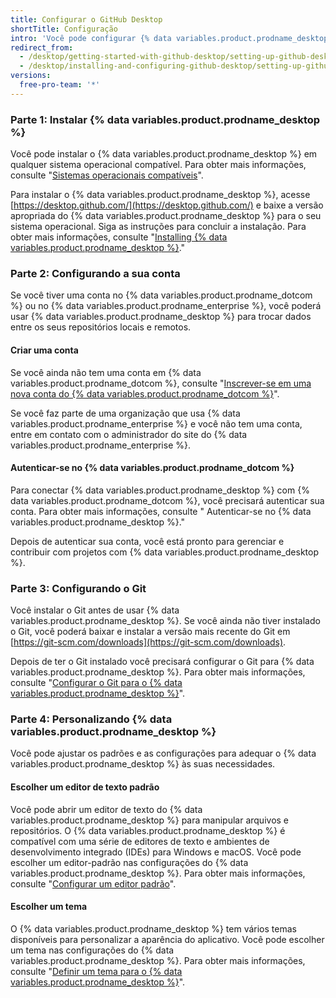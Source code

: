 ```yaml
---
title: Configurar o GitHub Desktop
shortTitle: Configuração
intro: 'Você pode configurar {% data variables.product.prodname_desktop %} para atender às suas necessidades e contribuir para projetos.'
redirect_from:
  - /desktop/getting-started-with-github-desktop/setting-up-github-desktop
  - /desktop/installing-and-configuring-github-desktop/setting-up-github-desktop
versions:
  free-pro-team: '*'
---
```

### Parte 1: Instalar {% data variables.product.prodname_desktop %}

Você pode instalar o {% data variables.product.prodname_desktop %} em qualquer sistema operacional compatível. Para obter mais informações, consulte "[Sistemas operacionais compatíveis](/desktop/getting-started-with-github-desktop/supported-operating-systems)".

Para instalar o {% data variables.product.prodname_desktop %}, acesse [https://desktop.github.com/](https://desktop.github.com/) e baixe a versão apropriada do {% data variables.product.prodname_desktop %} para o seu sistema operacional. Siga as instruções para concluir a instalação. Para obter mais informações, consulte "[Installing {% data variables.product.prodname_desktop %}](/desktop/getting-started-with-github-desktop/installing-github-desktop)."

### Parte 2: Configurando a sua conta

Se você tiver uma conta no {% data variables.product.prodname_dotcom %} ou no {% data variables.product.prodname_enterprise %}, você poderá usar {% data variables.product.prodname_desktop %} para trocar dados entre os seus repositórios locais e remotos.

#### Criar uma conta
Se você ainda não tem uma conta em {% data variables.product.prodname_dotcom %}, consulte "[Inscrever-se em uma nova conta do {% data variables.product.prodname_dotcom %}](/articles/signing-up-for-a-new-github-account/)".

Se você faz parte de uma organização que usa {% data variables.product.prodname_enterprise %} e você não tem uma conta, entre em contato com o administrador do site do {% data variables.product.prodname_enterprise %}.

#### Autenticar-se no {% data variables.product.prodname_dotcom %}
Para conectar {% data variables.product.prodname_desktop %} com {% data variables.product.prodname_dotcom %}, você precisará autenticar sua conta. Para obter mais informações, consulte "
Autenticar-se no {% data variables.product.prodname_desktop %}."</p> 

Depois de autenticar sua conta, você está pronto para gerenciar e contribuir com projetos com {% data variables.product.prodname_desktop %}.



### Parte 3: Configurando o Git

Você instalar o Git antes de usar {% data variables.product.prodname_desktop %}. Se você ainda não tiver instalado o Git, você poderá baixar e instalar a versão mais recente do Git em [https://git-scm.com/downloads](https://git-scm.com/downloads).

Depois de ter o Git instalado você precisará configurar o Git para {% data variables.product.prodname_desktop %}. Para obter mais informações, consulte "[Configurar o Git para o {% data variables.product.prodname_desktop %}](/desktop/getting-started-with-github-desktop/configuring-git-for-github-desktop)".



### Parte 4: Personalizando {% data variables.product.prodname_desktop %}

Você pode ajustar os padrões e as configurações para adequar o {% data variables.product.prodname_desktop %} às suas necessidades.



#### Escolher um editor de texto padrão

Você pode abrir um editor de texto do {% data variables.product.prodname_desktop %} para manipular arquivos e repositórios. O {% data variables.product.prodname_desktop %} é compatível com uma série de editores de texto e ambientes de desenvolvimento integrado (IDEs) para Windows e macOS. Você pode escolher um editor-padrão nas configurações do {% data variables.product.prodname_desktop %}. Para obter mais informações, consulte "[Configurar um editor padrão](/desktop/getting-started-with-github-desktop/configuring-a-default-editor)".



#### Escolher um tema

O {% data variables.product.prodname_desktop %} tem vários temas disponíveis para personalizar a aparência do aplicativo. Você pode escolher um tema nas configurações do {% data variables.product.prodname_desktop %}. Para obter mais informações, consulte "[Definir um tema para o {% data variables.product.prodname_desktop %}](/desktop/getting-started-with-github-desktop/setting-a-theme-for-github-desktop)".

